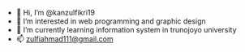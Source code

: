 - 👋 Hi, I’m @kanzulfikri19
- 👀 I’m interested in web programming and graphic design
- 🌱 I’m currently learning information system in trunojoyo university
- 📫 zulfiahmad111@gmail.com

<!---
kanzulfikri19/kanzulfikri19 is a ✨ special ✨ repository because its `README.md` (this file) appears on your GitHub profile.
You can click the Preview link to take a look at your changes.
--->
